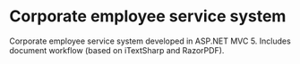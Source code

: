 Corporate employee service system
===================

Corporate employee service system developed in ASP.NET MVC 5. Includes document workflow (based on iTextSharp and RazorPDF).
